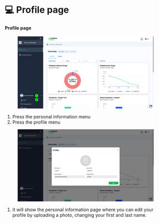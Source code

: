 # 💻 Profile page

#### Profile page

<figure><img src="../.gitbook/assets/image (190).png" alt=""><figcaption></figcaption></figure>

1. ﻿﻿﻿Press the personal information menu
2. ﻿﻿﻿Press the profile menu

<figure><img src="../.gitbook/assets/image (191).png" alt=""><figcaption></figcaption></figure>

1. It will show the personal information page where you can edit your profile by uploading a photo, changing your first and last name.
